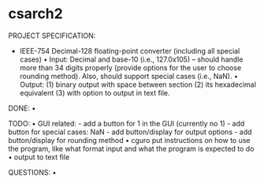 # csarch2

PROJECT SPECIFICATION:
* IEEE-754 Decimal-128 floating-point converter (including all special cases)
    • Input: 
        Decimal and base-10 (i.e., 127.0x105) – should handle more than 34 digits properly (provide options for the user to choose rounding method). 
        Also, should support special cases (i.e., NaN).
    • Output: 
        (1) binary output with space between section 
        (2) its hexadecimal equivalent 
        (3) with option to output in text file.

DONE:
• 

TODO:
• GUI related:
    - add a button for 1 in the GUI (currently no 1)
    - add button for special cases: NaN
    - add button/display for output options 
    - add button/display for rounding method
• cguro put instructions on how to use the program, like what format input and what the program is expected to do
• output to text file

QUESTIONS:
• 